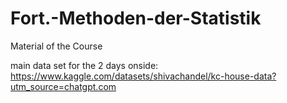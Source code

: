 # Fort.-Methoden-der-Statistik
Material of the Course

main data set for the 2 days onside:
https://www.kaggle.com/datasets/shivachandel/kc-house-data?utm_source=chatgpt.com
